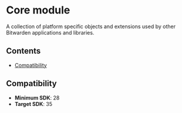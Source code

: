 # Core module

A collection of platform specific objects and extensions used by other Bitwarden applications and
libraries.

## Contents

- [Compatibility](#compatibility)

## Compatibility

- **Minimum SDK**: 28
- **Target SDK**: 35
